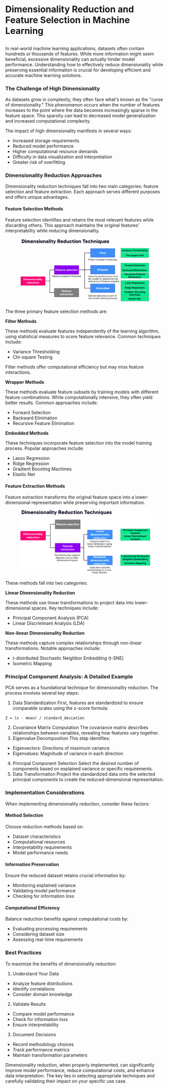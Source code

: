 # Dimensionality Reduction and Feature Selection in Machine Learning

##

In real-world machine learning applications, datasets often contain hundreds or thousands of features. While more information might seem beneficial, excessive dimensionality can actually hinder model performance. Understanding how to effectively reduce dimensionality while preserving essential information is crucial for developing efficient and accurate machine learning solutions.

### The Challenge of High Dimensionality

As datasets grow in complexity, they often face what's known as the "curse of dimensionality." This phenomenon occurs when the number of features increases to the point where the data becomes increasingly sparse in the feature space. This sparsity can lead to decreased model generalization and increased computational complexity.

The impact of high dimensionality manifests in several ways:

* Increased storage requirements
* Reduced model performance
* Higher computational resource demands
* Difficulty in data visualization and interpretation
* Greater risk of overfitting

### Dimensionality Reduction Approaches

Dimensionality reduction techniques fall into two main categories: feature selection and feature extraction. Each approach serves different purposes and offers unique advantages.

#### Feature Selection Methods

Feature selection identifies and retains the most relevant features while discarding others. This approach maintains the original features' interpretability while reducing dimensionality.&#x20;

<figure><img src="../../../../../.gitbook/assets/image (16) (1).png" alt=""><figcaption></figcaption></figure>

The three primary feature selection methods are:

**Filter Methods**

These methods evaluate features independently of the learning algorithm, using statistical measures to score feature relevance. Common techniques include:

* Variance Thresholding
* Chi-square Testing

Filter methods offer computational efficiency but may miss feature interactions.

**Wrapper Methods**

These methods evaluate feature subsets by training models with different feature combinations. While computationally intensive, they often yield better results. Common approaches include:

* Forward Selection
* Backward Elimination
* Recursive Feature Elimination

**Embedded Methods**

These techniques incorporate feature selection into the model training process. Popular approaches include:

* Lasso Regression
* Ridge Regression
* Gradient Boosting Machines
* Elastic Net

#### Feature Extraction Methods

Feature extraction transforms the original feature space into a lower-dimensional representation while preserving important information.&#x20;

<figure><img src="../../../../../.gitbook/assets/image (1) (1) (1) (1) (1).png" alt=""><figcaption></figcaption></figure>





These methods fall into two categories:

**Linear Dimensionality Reduction**

These methods use linear transformations to project data into lower-dimensional spaces. Key techniques include:

* Principal Component Analysis (PCA)
* Linear Discriminant Analysis (LDA)

**Non-linear Dimensionality Reduction**

These methods capture complex relationships through non-linear transformations. Notable approaches include:

* t-distributed Stochastic Neighbor Embedding (t-SNE)
* Isometric Mapping

### Principal Component Analysis: A Detailed Example

PCA serves as a foundational technique for dimensionality reduction. The process involves several key steps:

1. Data Standardization First, features are standardized to ensure comparable scales using the z-score formula:

```
Z = (x - mean) / standard_deviation
```

2. Covariance Matrix Computation The covariance matrix describes relationships between variables, revealing how features vary together.
3. Eigenvalue Decomposition This step identifies:

* Eigenvectors: Directions of maximum variance
* Eigenvalues: Magnitude of variance in each direction

4. Principal Component Selection Select the desired number of components based on explained variance or specific requirements.
5. Data Transformation Project the standardized data onto the selected principal components to create the reduced-dimensional representation.

### Implementation Considerations

When implementing dimensionality reduction, consider these factors:

#### Method Selection

Choose reduction methods based on:

* Dataset characteristics
* Computational resources
* Interpretability requirements
* Model performance needs

#### Information Preservation

Ensure the reduced dataset retains crucial information by:

* Monitoring explained variance
* Validating model performance
* Checking for information loss

#### Computational Efficiency

Balance reduction benefits against computational costs by:

* Evaluating processing requirements
* Considering dataset size
* Assessing real-time requirements

### Best Practices

To maximize the benefits of dimensionality reduction:

1. Understand Your Data

* Analyze feature distributions
* Identify correlations
* Consider domain knowledge

2. Validate Results

* Compare model performance
* Check for information loss
* Ensure interpretability

3. Document Decisions

* Record methodology choices
* Track performance metrics
* Maintain transformation parameters

Dimensionality reduction, when properly implemented, can significantly improve model performance, reduce computational costs, and enhance data interpretation. The key lies in selecting appropriate techniques and carefully validating their impact on your specific use case.
